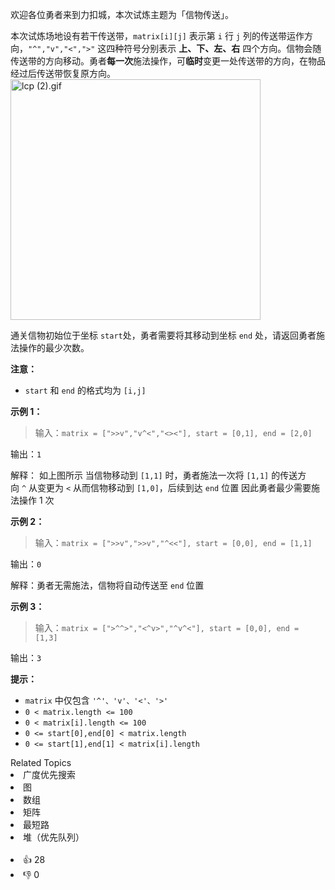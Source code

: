 <p>欢迎各位勇者来到力扣城，本次试炼主题为「信物传送」。</p>

<p>本次试炼场地设有若干传送带，<code>matrix[i][j]</code>&nbsp;表示第&nbsp;<code>i</code>&nbsp;行&nbsp;<code>j</code>&nbsp;列的传送带运作方向，<code>"^","v","&lt;","&gt;"</code>&nbsp;这四种符号分别表示&nbsp;<strong>上、下、左、右</strong>&nbsp;四个方向。信物会随传送带的方向移动。勇者<strong>每一次</strong>施法操作，可<strong>临时</strong>变更一处传送带的方向，在物品经过后传送带恢复原方向。<img alt="lcp (2).gif" src="https://pic.leetcode-cn.com/1649835246-vfupSL-lcp%20(2).gif" style="height: 385px; width: 400px;" /></p>

<p>通关信物初始位于坐标&nbsp;<code>start</code>处，勇者需要将其移动到坐标&nbsp;<code>end</code>&nbsp;处，请返回勇者施法操作的最少次数。</p>

<p><strong>注意：</strong></p>

<ul> 
 <li><code>start</code>&nbsp;和&nbsp;<code>end</code>&nbsp;的格式均为&nbsp;<code>[i,j]</code></li> 
</ul>

<p><strong>示例 1：</strong></p>

<blockquote> 
 <p>输入：<code>matrix = ["&gt;&gt;v","v^&lt;","&lt;&gt;&lt;"], start = [0,1], end = [2,0]</code></p> 
</blockquote>

<p>输出：<code>1</code></p>

<p>解释： 如上图所示 当信物移动到&nbsp;<code>[1,1]</code>&nbsp;时，勇者施法一次将&nbsp;<code>[1,1]</code>&nbsp;的传送方向&nbsp;<code>^</code>&nbsp;从变更为&nbsp;<code>&lt;</code>&nbsp;从而信物移动到&nbsp;<code>[1,0]</code>，后续到达&nbsp;<code>end</code>&nbsp;位置 因此勇者最少需要施法操作 1 次</p>

<p><strong>示例 2：</strong></p>

<blockquote> 
 <p>输入：<code>matrix = ["&gt;&gt;v","&gt;&gt;v","^&lt;&lt;"], start = [0,0], end = [1,1]</code></p> 
</blockquote>

<p>输出：<code>0</code></p>

<p>解释：勇者无需施法，信物将自动传送至&nbsp;<code>end</code>&nbsp;位置</p>

<p><strong>示例 3：</strong></p>

<blockquote> 
 <p>输入：<code>matrix = ["&gt;^^&gt;","&lt;^v&gt;","^v^&lt;"], start = [0,0], end = [1,3]</code></p> 
</blockquote>

<p>输出：<code>3</code></p>

<p><strong>提示：</strong></p>

<ul> 
 <li><code>matrix</code>&nbsp;中仅包含&nbsp;<code>'^'、'v'、'&lt;'、'&gt;'</code></li> 
 <li><code>0 &lt; matrix.length &lt;= 100</code></li> 
 <li><code>0 &lt; matrix[i].length &lt;= 100</code></li> 
 <li><code>0 &lt;= start[0],end[0] &lt; matrix.length</code></li> 
 <li><code>0 &lt;= start[1],end[1] &lt; matrix[i].length</code></li> 
</ul>

<div><div>Related Topics</div><div><li>广度优先搜索</li><li>图</li><li>数组</li><li>矩阵</li><li>最短路</li><li>堆（优先队列）</li></div></div><br><div><li>👍 28</li><li>👎 0</li></div>